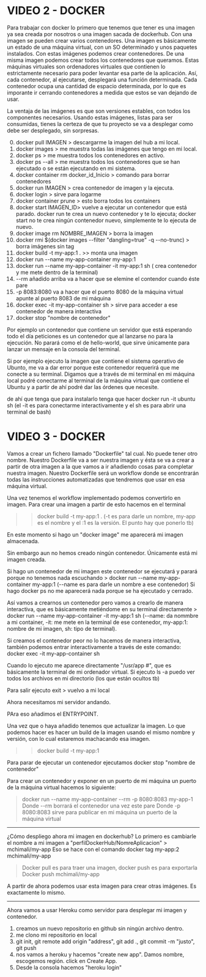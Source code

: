 # VIDEO 2 - DOCKER
Para trabajar con docker lo primero que tenemos que tener es una imagen ya sea creada por nosotros o una imagen sacada de dockerhub.
Con una imagen se pueden crear varios contenedores. Una imagen es básicamente un estado de una máquina virtual, con un SO determinado y unos paquetes instalados. Con estas imágenes podemos crear contenedores. De una misma imagen podemos crear todos los contenedores que queramos. Estas máquinas virtuales son ordenadores virtuales que contienen lo estrictamente necesario para poder levantar esa parte de la aplicación. Así, cada contenedor, al ejecutarse, desplegará una función determinada. Cada contenedor ocupa una cantidad de espacio determinada, por lo que es imporante ir cerrando contenedores a medida que estos se van dejando de usar.

La ventaja de las imágenes es que son versiones estables, con todos los componentes necesarios. Usando estas imágenes, listas para ser consumidas, tienes la certeza de que tu proyecto se va a desplegar como debe ser desplegado, sin sorpresas.

0. docker pull IMAGEN > descargarme la imagen del hub a mi local.
1. docker images > me muestra todas las imágenes que tengo en mi local.
1. docker ps > me muestra todos los contenedores en activo.
2. docker ps --all > me muestra todos los contenedores que se han ejecutado o se están ejecutando en mi sistema.
3. docker container rm docker_id_Inicio > comando para borrar contenedores
4. docker run IMAGEN > crea contenedor de imagen y la ejecuta.
5. docker login > sirve para logarme
6. docker container prune > esto borra todos los containers
7. docker start IMAGEN_ID> vuelve a ejecutar un contenedor que está parado. docker run te crea un nuevo contenedor y te lo ejecuta; docker start no te crea ningún contenedor nuevo, simplemente te lo ejecuta de nuevo.
8. docker image rm NOMBRE_IMAGEN > borra la imagen
9. docker rmi $(docker images --filter "dangling=true" -q --no-trunc) > borra imágenes sin tag
10. docker build -t my-app:1 .  >> monta una imagen
11. docker run --name my-app-container my-app:1
12. docker run --name my-app-container -it my-app:1 sh ( crea contenedor y me mete dentro de la terminal)
13. --rm añadido arriba va a hacer que se elemine el contendor cuando éste pare
14. -p 8083:8080 va a hacer que el puerto 8080 de la máquina virtual apunte al puerto 8083 de mi máquina
15. docker exec -it my-app-container sh > sirve para acceder a ese contenedor de manera interactiva
16. docker stop "nombre de contenedor"

Por ejemplo un contenedor que contiene un servidor que está esperando todo el día peticiones es un contenedor que al lanzarse no para la ejecución. No parará como el de hello-world, que sirve únicamente para lanzar un mensaje en la consola del terminal.

Si por ejemplo ejecuto la imagen que contiene el sistema operativo de Ubunto, me va a dar error porque este contenedor requerirá que me conecte a su terminal. Digamos que a través de mi terminal en mi máquina local podré conectarme al terminal de la máquina virtual que contiene el Ubuntu y a partir de ahí podré dar las órdenes que necesite.

de ahí que tenga que para instalarlo tenga que hacer docker run -it ubuntu sh (el -it es para conectarme interactivamente y el sh es para abrir una terminal de bash)

# VIDEO 3 - DOCKER

Vamos a crear un fichero llamado "Dockerfile" tal cual. No puede tener otro nombre.
Nuestro Dockerfile va a ser nuestra imagen y ésta se va a crear a partir de otra imagen a la que vamos a ir añadiendo cosas para completar nuestra imagen. Nuestro Dockerfile será un workflow donde se encontrarán todas las instrucciones automatizadas que tendremos que usar en esa máquina virtual.

Una vez tenemos el workflow implementado podemos convertirlo en imagen. Para crear una imagen a partir de esto hacemos en el terminal
>> docker build -t my-app:1 . (-t es para darle un nombre, my-app es el nombre y el :1 es la versión. El punto hay que ponerlo tb)

En este momento si hago un "docker image"  me aparecerá mi imagen almacenada.

Sin embargo aun no hemos creado ningún contenedor. Únicamente está mi imagen creada.

Si hago un contenedor de mi imagen este contenedor se ejecutará y parará porque no tenemos nada escuchando > docker run --name my-app-container my-app:1 (--name es para darle un nombre a ese contenedor) Si hago docker ps no me aparecerá nada porque se ha ejecutado y cerrado.

Así vamos a crearnos un contenedor pero vamos a crearlo de manera interactiva, que es básicamente metiéndome en su terminal directamente > docker run --name my-app-container -it my-app:1 sh (--name: da nommbre a mi container, -it: me mete en la terminal de ese contenedor, my-app:1: nombre de mi imagen, sh: tipo de terminal).

Si creamos el contenedor peor no lo hacemos de manera interactiva, también podemos entrar interactivamente a través de este comando: docker exec -it my-app-container sh

Cuando lo ejecuto me aparece directamente "/usr/app #", que es básicamente la terminal de mi ordenador virtual.
Si ejecuto ls -a puedo ver todos los archivos en mi directorio (los que están ocultos tb)

Para salir ejecuto exit > vuelvo a mi local

Ahora necesitamos mi servidor andando.

PAra eso añadimos el ENTRYPOINT.

Una vez que o haya añadido tenemos que actualizar la imagen.
Lo que podemos hacer es hacer un build de la imagen usando el mismo nombre y versión, con lo cual estaremos machacando esa imagen.
>> docker build -t my-app:1

Para parar de ejecutar un contenedor ejecutamos docker stop "nombre de contenedor"

Para crear un contenedor y exponer en un puerto de mi máquina un puerto de la máquina virtual hacemos lo siguiente:
> docker run --name my-app-container --rm -p 8080:8083 my-app-1
Donde --rm borrará el contenedor una vez este pare
Donde -p 8080:8083 sirve para publicar en mi máquina un puerto de la máquina virtual

-----------------------------------------------

¿Cómo despliego ahora mi imagen en dockerhub?
Lo primero es cambiarle el nombre a mi imagen a "perfilDockerHub/NomreAplicacion" > mchimali/my-app
Eso se hace con el comando docker tag my-app:2 mchimali/my-app
> Docker pull es para traer una imagen, docker push es para exportarla
> Docker push mchimali/my-app

A partir de ahora podemos usar esta imagen para crear otras imágenes. Es exactamente lo mismo.

-----------------------------------------------

Ahora vamos a usar Heroku como servidor para desplegar mi imagen y contenedor.

1. creamos un nuevo repositorio en github sin ningún archivo dentro.
2. me clono mi repositorio en local
3. git init, git remote add origin "address", git add ., git commit -m "justo", git push
4. nos vamos a heroku y hacemos "create new app". Damos nombre, escogemos región. click en Create App.
5. Desde la consola hacemos "heroku login"
